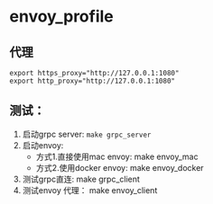 # envoy_profile



## 代理

```shell
export https_proxy="http://127.0.0.1:1080"
export http_proxy="http://127.0.0.1:1080"
```

## 测试：

1. 启动grpc server:
    `make grpc_server`
2. 启动envoy:
    - 方式1.直接使用mac envoy:
        make envoy_mac
    - 方式2.使用docker envoy:
        make envoy_docker
3. 测试grpc直连:
    make grpc_client
4. 测试envoy 代理：
    make envoy_client
